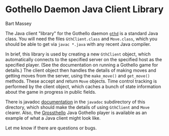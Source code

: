 # Gothello Daemon Java Client Library
Bart Massey

The Java client "library" for the Gothello daemon
[`gthd`](http://github.com/pdx-cs-ai/gothello-gthd) is a
standard Java class.  You will need the files
`GthClient.class` and `Move.class`, which you should be able
to get via `javac *.java` with any recent Java compiler.

In brief, this library is used by creating a new `GthClient` object,
which automatically connects to the specified server on the
specified host as the specified player.  (See the
documentation on running a Gothello game for details.)  The
client object then handles the details of making moves and
getting moves from the server, using the `make_move()` and
`get_move()` methods.  These accept and return `Move` objects.
Time control tracking is performed by the client object,
which caches a bunch of state information about the game
in progress in public fields.

There is javadoc [documentation](https://pdx-cs-ai.github.io/gothello-libclient-java/javadoc/index.html) in the
`javadoc` subdirectory of this directory, which should make
the details of using `GthClient` and `Move` clearer.
Also, the
[Grossthello](http://github.com/pdx-cs-ai/gothello-grossthello)
Java Gothello player is available as an example of what a
Java client might look like.

Let me know if there are questions or bugs.
